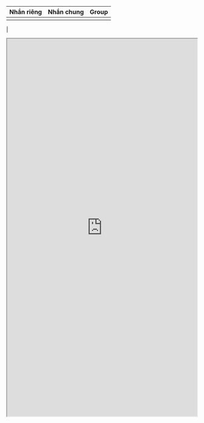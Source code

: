 | Nhắn riêng | Nhắn chung | Group |
| ---------- | ---------- | ----- |
|            |            |       |
| 

<iframe src="https://docs.google.com/spreadsheets/d/e/2PACX-1vTycKcdeN2ppOyI-tfpF6m6Bv0eWBDuPI0Ej4aRVGEGv63ILluX9wPsUe3Slhjy3KEzTOSVCVRqixEP/pubhtml?gid=189808944&amp;single=true&amp;widget=true&amp;headers=false" width=100% height=1000px></iframe>